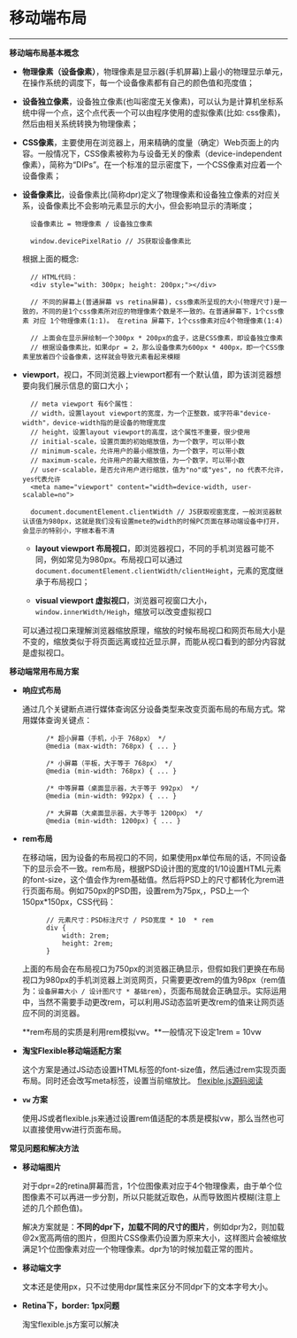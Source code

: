 # 移动端布局 #


----------

**移动端布局基本概念**

- **物理像素（设备像素）**，物理像素是显示器(手机屏幕)上最小的物理显示单元，在操作系统的调度下，每一个设备像素都有自己的颜色值和亮度值；

- **设备独立像素**，设备独立像素(也叫密度无关像素)，可以认为是计算机坐标系统中得一个点，这个点代表一个可以由程序使用的虚拟像素(比如: css像素)，然后由相关系统转换为物理像素；

- **CSS像素**，主要使用在浏览器上，用来精确的度量（确定）Web页面上的内容。一般情况下，CSS像素被称为与设备无关的像素（device-independent像素），简称为“DIPs”。在一个标准的显示密度下，一个CSS像素对应着一个设备像素；
		
- **设备像素比**，设备像素比(简称dpr)定义了物理像素和设备独立像素的对应关系，设备像素比不会影响元素显示的大小，但会影响显示的清晰度；

		设备像素比 = 物理像素 / 设备独立像素 

		window.devicePixelRatio // JS获取设备像素比

	根据上面的概念:
		
		// HTML代码：
		<div style="with: 300px; height: 200px;"></div>

		// 不同的屏幕上(普通屏幕 vs retina屏幕)，css像素所呈现的大小(物理尺寸)是一致的，不同的是1个css像素所对应的物理像素个数是不一致的。在普通屏幕下，1个css像素 对应 1个物理像素(1:1)。 在retina 屏幕下，1个css像素对应4个物理像素(1:4)
	
		// 上面会在显示屏绘制一个300px * 200px的盒子，这是CSS像素，即设备独立像素
		// 根据设备像素比，如果dpr = 2，那么设备像素为600px * 400px，即一个CSS像素里放着四个设备像素，这样就会导致元素看起来模糊

- **viewport**，视口，不同浏览器上viewport都有一个默认值，即为该浏览器想要向我们展示信息的窗口大小；
		
		// meta viewport 有6个属性：
		// width，设置layout viewport的宽度，为一个正整数，或字符串"device-width"，device-width指的是设备的物理宽度
		// height，设置layout viewport的高度，这个属性不重要，很少使用
        // initial-scale，设置页面的初始缩放值，为一个数字，可以带小数
		// minimum-scale，允许用户的最小缩放值，为一个数字，可以带小数
		// maximum-scale，允许用户的最大缩放值，为一个数字，可以带小数
		// user-scalable，是否允许用户进行缩放，值为"no"或"yes", no 代表不允许，yes代表允许
		<meta name="viewport" content="width=device-width, user-scalable=no">

		document.documentElement.clientWidth // JS获取视窗宽度，一般浏览器默认该值为980px，这就是我们没有设置mete的width的时候PC页面在移动端设备中打开，会显示的特别小，字根本看不清

	- **layout viewport 布局视口**，即浏览器视口，不同的手机浏览器可能不同，例如常见为980px。布局视口可以通过`document.documentElement.clientWidth/clientHeight`，<html>元素的宽度继承于布局视口；
	
	- **visual viewport 虚拟视口**，浏览器可视窗口大小，`window.innerWidth/Heigh`，缩放可以改变虚拟视口
	
	可以通过视口来理解浏览器缩放原理，缩放的时候布局视口和网页布局大小是不变的，缩放类似于将页面远离或拉近显示屏，而能从视口看到的部分内容就是虚拟视口。

**移动端常用布局方案**

- **响应式布局**

	通过几个关键断点进行媒体查询区分设备类型来改变页面布局的布局方式。常用媒体查询关键点：
		
			/* 超小屏幕（手机，小于 768px） */
			@media (max-width: 768px) { ... }
			
			/* 小屏幕（平板，大于等于 768px） */
			@media (min-width: 768px) { ... }
			
			/* 中等屏幕（桌面显示器，大于等于 992px） */
			@media (min-width: 992px) { ... }
			
			/* 大屏幕（大桌面显示器，大于等于 1200px） */
			@media (min-width: 1200px) { ... }

- **rem布局**

	在移动端，因为设备的布局视口的不同，如果使用px单位布局的话，不同设备下的显示会不一致。rem布局，根据PSD设计图的宽度的1/10设置HTML元素的font-size，这个值会作为rem基础值。然后将PSD上的尺寸都转化为rem进行页面布局。例如750px的PSD图，设置rem为75px,，PSD上一个150px*150px，CSS代码：
			
			// 元素尺寸：PSD标注尺寸 / PSD宽度 * 10  * rem
			div {
				width: 2rem;
				height: 2rem;
			}
	上面的布局会在布局视口为750px的浏览器正确显示，但假如我们更换在布局视口为980px的手机浏览器上浏览网页，只需要更改rem的值为98px（rem值为：`设备屏幕大小 / 设计图尺寸 * 基础rem`），页面布局就会正确显示。实际运用中，当然不需要手动更改rem，可以利用JS动态监听更改rem的值来让网页适应不同的浏览器。

	**rem布局的实质是利用rem模拟vw。**一般情况下设定1rem = 10vw
	

- **淘宝Flexible移动端适配方案**

	这个方案是通过JS动态设置HTML标签的font-size值，然后通过rem实现页面布局。同时还会改写meta标签，设置当前缩放比。
	[flexible.js源码阅读]()	

- **`vw` 方案**

	使用JS或者flexible.js来通过设置rem值适配的本质是模拟vw，那么当然也可以直接使用vw进行页面布局。

**常见问题和解决方法**

- **移动端图片**

	对于dpr=2的retina屏幕而言，1个位图像素对应于4个物理像素，由于单个位图像素不可以再进一步分割，所以只能就近取色，从而导致图片模糊(注意上述的几个颜色值)。

	解决方案就是：**不同的dpr下，加载不同的尺寸的图片**，例如dpr为2，则加载@2x宽高两倍的图片，但图片CSS像素仍设置为原来大小，这样图片会被缩放满足1个位图像素对应一个物理像素。dpr为1的时候加载正常的图片。

- **移动端文字**

	文本还是使用px，只不过使用dpr属性来区分不同dpr下的文本字号大小。

- **Retina下，border: 1px问题**

	淘宝flexible.js方案可以解决